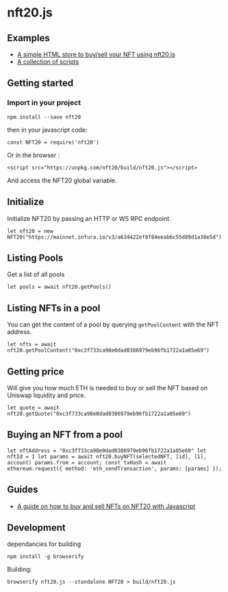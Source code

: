 # nft20.js

## Examples

* [A simple HTML store to buy/sell your NFT using nft20.js](https://verynifty.github.io/nft20.js/examples/)
* [A collection of scripts](https://github.com/verynifty/nft20.js/tree/main/test)



## Getting started

### Import in your project

`npm install --save nft20`

then in your javascript code:

`const NFT20 = require('nft20')`

Or in the browser :

`<script src="https://unpkg.com/nft20/build/nft20.js"></script>`

And access the NFT20 global variable.

## Initialize

Initialize NFT20 by passing an HTTP or WS RPC endpoint.

`let nft20 = new NFT20("https://mainnet.infura.io/v3/a634422ef8f84eeab6c55d89d1a38e5d")`


## Listing Pools

Get a list of all pools 

`let pools = await nft20.getPools()`

## Listing NFTs in a pool

You can get the content of a pool by querying `getPoolContent` with the NFT address.

`let nfts = await nft20.getPoolContent("0xc3f733ca98e0dad0386979eb96fb1722a1a05e69")`

## Getting price

Will give you how much ETH is needed to buy or sell the NFT based on Uniswap liquidity and price.

`let quote = await nft20.getQuote("0xc3f733ca98e0dad0386979eb96fb1722a1a05e69")`


## Buying an NFT from a pool

`
let nftAddress = "0xc3f733ca98e0dad0386979eb96fb1722a1a05e69"
let nftId = 1
let params = await nft20.buyNFT(selectedNFT, [id], [1], account)
                params.from = account;
                const txHash = await ethereum.request({
                    method: 'eth_sendTransaction',
                    params: [params]
                });
`

## Guides

* [A guide on how to buy and sell NFTs on NFT20 with Javascript](https://ethereumdev.io/nft20-how-to-simply-trade-nfts-in-js/)

## Development

dependancies for building

`npm install -g browserify`

Building:

`browserify nft20.js --standalone NFT20 > build/nft20.js`